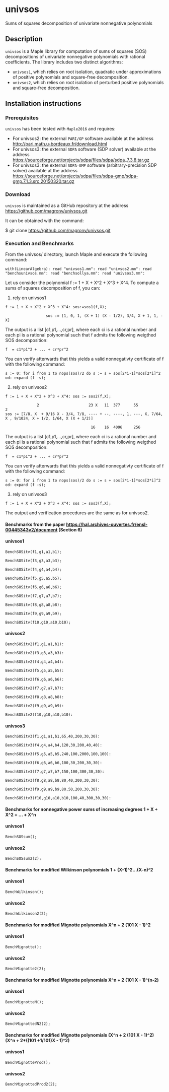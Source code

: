 # univsos
Sums of squares decomposition of univariate nonnegative polynomials

## Description
`univsos` is a Maple library for computation of sums of squares (SOS) decompositions of univariate nonnegative polynomials with rational coefficients. The library includes two distinct algorithms: 

- `univsos1`, which relies on root isolation, quadratic under approximations of positive polynomials and square-free decomposition.
- `univsos2`, which relies on root isolation of perturbed positive  polynomials and square-free decomposition.

## Installation instructions
### Prerequisites
`univsos` has been tested with `Maple2016` and requires: 
- For univsos2: the external `PARI/GP` software available at the address http://pari.math.u-bordeaux.fr/download.html
- For univsos3: the external `SDPA` software (SDP solver) available at the address https://sourceforge.net/projects/sdpa/files/sdpa/sdpa_7.3.8.tar.gz
- For univsos3: the external `SDPA-GMP` software (arbitrary-precision SDP solver) available at the address https://sourceforge.net/projects/sdpa/files/sdpa-gmp/sdpa-gmp.7.1.3.src.20150320.tar.gz


### Download
`univsos` is maintained as a GitHub repository at the address https://github.com/magronv/univsos.git

It can be obtained with the command:

$ git clone https://github.com/magronv/univsos.git

### Execution and Benchmarks
From the univsos/ directory, launch Maple and execute the following command:

`with(LinearAlgebra): read "univsos1.mm": read "univsos2.mm": read "benchsunivsos.mm": read "benchsollya.mm": read "univsos3.mm":`

Let us consider the polynomial f := 1 + X + X^2 + X^3 + X^4. 
To compute a sums of squares decomposition of f, you can:


1) rely on univsos1

`f := 1 + X + X^2 + X^3 + X^4: sos:=sos1(f,X);`

                      sos := [1, 0, 1, (X + 1) (X - 1/2), 3/4, X + 1, 1, -X]

The output is a list [c1,p1,...,cr,pr], where each ci is a rational number and each pi is a rational polynomial such that f admits the following weigthed SOS decomposition:

`f  = c1*p1^2 + ... + cr*pr^2`

You can verify afterwards that this yields a valid nonnegativty certificate of f with the following command:

`s := 0: for i from 1 to nops(sos)/2 do s := s + sos[2*i-1]*sos[2*i]^2 od: expand (f -s);`


<!---
                       sos := [[1, [1, X/2 + 1, 0]], [X, [0, 0, 0]], [0, [1, X + 1/2, 1/2]]]

The output is a list [(p1, (a1, b1, c1)),..., (pr, (ar, br, cr))], where each pi is a rational polynomial, ai*bi^2 + ci is a rational polynomial of degree at most 2, and such that f admits the Horner-like decomposition:

`f  = p1^2* [ p2^2* [ ... [pr^2 + ar * br^2 + cr]] + a2*b2^2 + c2] + a1*b1^2 + c1`

You can verify afterwards that this yields a valid nonnegativty certificate of f with the following command:

`expand(f - foldr((_e, a) -> _e[1]^2 * a + _e[2][1]*_e[2][2]^2 + _e[2][3], 1, op(sos)));`
-->

2) rely on univsos2

`f := 1 + X + X^2 + X^3 + X^4: sos := sos2(f,X);`

                  2                      23 X   11  377      55             2                                               
    sos := [7/8, X  + 9/16 X - 3/4, 7/8, ---- + --, ----, 1, ---, X, 7/64, X , 9/1024, X + 1/2, 1/64, X (X + 1/2)]
  
                                          16    16  4096     256
                                         
                                         

The output is a list [c1,p1,...,cr,pr], where each ci is a rational number and each pi is a rational polynomial such that f admits the following weigthed SOS decomposition:

`f  = c1*p1^2 + ... + cr*pr^2`

You can verify afterwards that this yields a valid nonnegativty certificate of f with the following command:

`s := 0: for i from 1 to nops(sos)/2 do s := s + sos[2*i-1]*sos[2*i]^2 od: expand (f -s);`


3) rely on univsos3

`f := 1 + X + X^2 + X^3 + X^4: sos := sos3(f,X);`


The output and verification procedures are the same as for univsos2.


#### Benchmarks from the paper https://hal.archives-ouvertes.fr/ensl-00445343v2/document (Section 6)
#### univsos1

`BenchSOSitv(f1,g1,a1,b1);`

`BenchSOSitv(f3,g3,a3,b3);`

`BenchSOSitv(f4,g4,a4,b4);`

`BenchSOSitv(f5,g5,a5,b5);`

`BenchSOSitv(f6,g6,a6,b6);`

`BenchSOSitv(f7,g7,a7,b7);`

`BenchSOSitv(f8,g8,a8,b8);`

`BenchSOSitv(f9,g9,a9,b9);`

`BenchSOSitv(f10,g10,a10,b10);`

#### univsos2

`BenchSOSitv2(f1,g1,a1,b1):`

`BenchSOSitv2(f3,g3,a3,b3):`

`BenchSOSitv2(f4,g4,a4,b4):`

`BenchSOSitv2(f5,g5,a5,b5):`

`BenchSOSitv2(f6,g6,a6,b6):`

`BenchSOSitv2(f7,g7,a7,b7):`

`BenchSOSitv2(f8,g8,a8,b8):`

`BenchSOSitv2(f9,g9,a9,b9):`

`BenchSOSitv2(f10,g10,a10,b10):`

#### univsos3

`BenchSOSitv3(f1,g1,a1,b1,65,40,200,30,30):`

`BenchSOSitv3(f4,g4,a4,b4,120,30,200,40,40):`

`BenchSOSitv3(f5,g5,a5,b5,240,100,2000,100,100):`

`BenchSOSitv3(f6,g6,a6,b6,100,30,200,30,30):`

`BenchSOSitv3(f7,g7,a7,b7,150,100,300,30,30):`

`BenchSOSitv3(f8,g8,a8,b8,80,40,200,30,30):`

`BenchSOSitv3(f9,g9,a9,b9,80,50,200,30,30):`

`BenchSOSitv3(f10,g10,a10,b10,100,40,300,30,30):`

#### Benchmarks for nonnegative power sums of increasing degrees 1 + X + X^2 + ... + X^n
#### univsos1

`BenchSOSsum();`

#### univsos2

`BenchSOSsum2(2);`

#### Benchmarks for modified Wilkinson polynomials 1 + (X-1)^2...(X-n)^2
#### univsos1

`BenchWilkinson();`

#### univsos2

`BenchWilkinson2(2);`

#### Benchmarks for modified Mignotte polynomials X^n + 2 (101 X - 1)^2
#### univsos1

`BenchMignotte();`

#### univsos2

`BenchMignotte2(2);`

#### Benchmarks for modified Mignotte polynomials X^n + 2 (101 X - 1)^(n-2)
#### univsos1

`BenchMignotteN();`

#### univsos2
`BenchMignottedN2(2);`

#### Benchmarks for modified Mignotte polynomials (X^n + 2 (101 X - 1)^2) (X^n + 2*((101 +1/101)X - 1)^2)
#### univsos1

`BenchMignotteProd();`

#### univsos2

`BenchMignottedProd2(2);`
